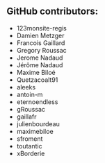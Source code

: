 GitHub contributors:
--------------------------------
 - 123monsite-regis
 - Damien Metzger
 - Francois Gaillard
 - Gregory Roussac
 - Jerome Nadaud
 - Jérôme Nadaud
 - Maxime Biloé
 - Quetzacoalt91
 - aleeks
 - antoin-m
 - eternoendless
 - gRoussac
 - gaillafr
 - julienbourdeau
 - maximebiloe
 - sfroment
 - toutantic
 - xBorderie
